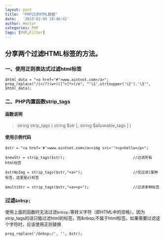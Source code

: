 ```yaml
---
layout: post
title:  "PHP过滤HTML数据"
date:   '2015-02-05 18:46:41'
author: Hector
categories: PHP
tags: [PHP,Filter]
---
```


## 分享两个过滤HTML标签的方法。

### 一、使用正则表达式过滤html标签

    $html_data = "<a href="#">www.aintnot.com</a>";
    preg_replace("/(</?)(w+)([^>]*>)/e", "'\1'.strtoupper('\2').'\3'", $html_data);
    
### 二、PHP内置函数strip_tags

#### 函数说明

<!--more-->

> string strip_tags ( string $str [, string $allowable_tags ] )

#### 使用示例代码

    $str = "<a href='#'>www.aintnot.com</a><img src=''><p>hello</p>";
    
    $newStr = strip_tags($str);                               //过滤所有html标签
    
    $strNoImg = strip_tags($str,"<a>");                       //仅过滤(某种标签，这里是a)标签
    
    $multiStr = strip_tags($str,"<a><p>");                    //过滤多种标签
   
### 过滤`&nbsp;`
使用上面的函数时无法过滤`&nbsp;`等转义字符（即HTML中的空格）。因为strip_tags的话只能过滤html的标签，而\&nbsp;不属于html标签。如果需要过滤这个字符时，应该使用正则替换
    
    preg_replace('/&nbsp;/', '', $str);